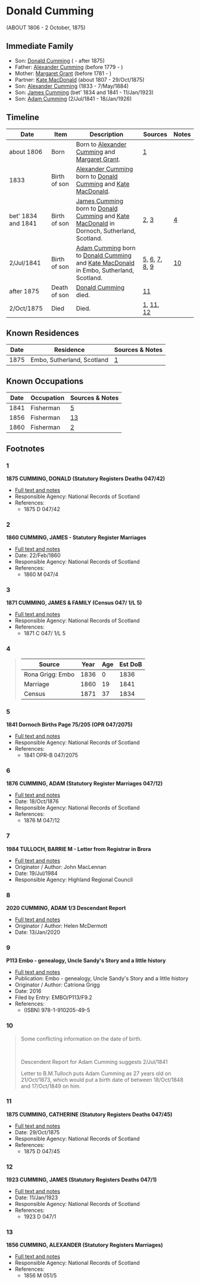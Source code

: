 ﻿---
layout: person
subject_key: i45726416
permalink: /people/i45726416
---

# Donald Cumming
(ABOUT 1806 - 2 October, 1875)

## Immediate Family

* Son: [Donald Cumming](./@69575920@-donald-cumming-b-d1875.md) ( - after 1875)
* Father: [Alexander Cumming](./@1900151@-alexander-cumming-b1779-d.md) (before 1779 - )
* Mother: [Margaret Grant](./@39612304@-margaret-grant-b1781-d.md) (before 1781 - )
* Partner: [Kate MacDonald](./@28255030@-kate-macdonald-b1807-d1875-10-29.md) (about 1807 - 29/Oct/1875)
* Son: [Alexander Cumming](./@7028096@-alexander-cumming-b1833-d1884-5-7.md) (1833 - 7/May/1884)
* Son: [James Cumming](./@66384942@-james-cumming-b1834~1841-d1923-1-11.md) (bet' 1834 and 1841 - 11/Jan/1923)
* Son: [Adam Cumming](./@55409960@-adam-cumming-b1841-7-2-d1926-1-18.md) (2/Jul/1841 - 18/Jan/1926)

## Timeline

Date | Item | Description | Sources | Notes
---|---|---|---|---
about 1806 | Born | Born to [Alexander Cumming](./@1900151@-alexander-cumming-b1779-d.md) and [Margaret Grant](./@39612304@-margaret-grant-b1781-d.md). | [1](#1) | 
1833 | Birth of son | [Alexander Cumming](./@7028096@-alexander-cumming-b1833-d1884-5-7.md) born to [Donald Cumming](./@45726416@-donald-cumming-b1806-d1875-10-2.md) and [Kate MacDonald](./@28255030@-kate-macdonald-b1807-d1875-10-29.md). |  | 
bet' 1834 and 1841 | Birth of son | [James Cumming](./@66384942@-james-cumming-b1834~1841-d1923-1-11.md) born to [Donald Cumming](./@45726416@-donald-cumming-b1806-d1875-10-2.md) and [Kate MacDonald](./@28255030@-kate-macdonald-b1807-d1875-10-29.md) in Dornoch, Sutherland, Scotland. | [2](#2), [3](#3) | [4](#4)
2/Jul/1841 | Birth of son | [Adam Cumming](./@55409960@-adam-cumming-b1841-7-2-d1926-1-18.md) born to [Donald Cumming](./@45726416@-donald-cumming-b1806-d1875-10-2.md) and [Kate MacDonald](./@28255030@-kate-macdonald-b1807-d1875-10-29.md) in Embo, Sutherland, Scotland. | [5](#5), [6](#6), [7](#7), [8](#8), [9](#9) | [10](#10)
after 1875 | Death of son | [Donald Cumming](./@69575920@-donald-cumming-b-d1875.md) died. | [11](#11) | 
2/Oct/1875 | Died | Died. | [1](#1), [11](#11), [12](#12) | 

## Known Residences

Date | Residence | Sources & Notes
---|---|---
1875 | Embo, Sutherland, Scotland | [1](#1)

## Known Occupations

Date | Occupation | Sources & Notes
---|---|---
1841 | Fisherman | [5](#5)
1856 | Fisherman | [13](#13)
1860 | Fisherman | [2](#2)

## Footnotes

### 1

**1875 CUMMING, DONALD (Statutory Registers Deaths 047/42)**

* [Full text and notes](../sources/@45089720@-1875-cumming,-donald-statutory-registers-deaths-047-42-.md)
* Responsible Agency: National Records of Scotland
* References: 
  * 1875 D 047/42

### 2

**1860 CUMMING, JAMES - Statutory Register Marriages**

* [Full text and notes](../sources/@18366368@-1860-cumming,-james-statutory-register-marriages.md)
* Date: 22/Feb/1860
* Responsible Agency: National Records of Scotland
* References: 
  * 1860 M 047/4

### 3

**1871 CUMMING, JAMES & FAMILY (Census 047/ 1/L 5)**

* [Full text and notes](../sources/@82607099@-1871-cumming,-james-&-family-census-047-1-l-5-.md)
* Responsible Agency: National Records of Scotland
* References: 
  * 1871 C 047/ 1/L 5

### 4

> | Source | Year | Age | Est DoB |
> |---|---|---|---|
> | Rona Grigg: Embo | 1836 | 0 | 1836 |
> | Marriage | 1860 | 19 | 1841 |
> | Census | 1871 | 37 | 1834 |


### 5

**1841 Dornoch Births Page 75/205 (OPR 047/2075)**

* [Full text and notes](../sources/@48526604@-1841-dornoch-births-page-75-205-opr-047-2075-.md)
* Responsible Agency: National Records of Scotland
* References: 
  * 1841 OPR-B 047/2075

### 6

**1876 CUMMING, ADAM (Statutory Register Marriages 047/12)**

* [Full text and notes](../sources/@83474524@-1876-cumming,-adam-statutory-register-marriages-047-12-.md)
* Date: 18/Oct/1876
* Responsible Agency: National Records of Scotland
* References: 
  * 1876 M 047/12

### 7

**1984 TULLOCH, BARRIE M - Letter from Registrar in Brora**

* [Full text and notes](../sources/@94133243@-1984-tulloch,-barrie-m-letter-from-registrar-in-brora.md)
* Originator / Author: John MacLennan
* Date: 19/Jul/1984
* Responsible Agency: Highland Regional Council

### 8

**2020 CUMMING, ADAM 1/3 Descendant Report**

* [Full text and notes](../sources/@96911480@-2020-cumming,-adam-1-3-descendant-report.md)
* Originator / Author: Helen McDermott
* Date: 13/Jan/2020

### 9

**P113 Embo - genealogy, Uncle Sandy's Story and a little history**

* [Full text and notes](../sources/@17489530@-p113-embo-genealogy,-uncle-sandy's-story-and-a-little-history.md)
* Publication: Embo - genealogy, Uncle Sandy's Story and a little history
* Originator / Author: Catriona Grigg
* Date: 2016
* Filed by Entry: EMBO/P113/F9.2
* References: 
  * (ISBN) 978-1-910205-49-5

### 10

> Some conflicting information on the date of birth.
>
> <br/>
>
> Descendent Report for Adam Cumming suggests 2/Jul/1841
>
> Letter to B.M.Tulloch puts Adam Cumming as 27 years old on 21/Oct/1873, which would put a birth date of between 18/Oct/1848 and 17/Oct/1849 on him.
>


### 11

**1875 CUMMING, CATHERINE (Statutory Registers Deaths 047/45)**

* [Full text and notes](../sources/@33233488@-1875-cumming,-catherine-statutory-registers-deaths-047-45-.md)
* Date: 29/Oct/1875
* Responsible Agency: National Records of Scotland
* References: 
  * 1875 D 047/45

### 12

**1923 CUMMING, JAMES (Statutory Registers Deaths 047/1)**

* [Full text and notes](../sources/@1949468@-1923-cumming,-james-statutory-registers-deaths-047-1-.md)
* Date: 11/Jan/1923
* Responsible Agency: National Records of Scotland
* References: 
  * 1923 D 047/1

### 13

**1856 CUMMING, ALEXANDER (Statutory Registers Marriages)**

* [Full text and notes](../sources/@68937264@-1856-cumming,-alexander-statutory-registers-marriages-.md)
* Responsible Agency: National Records of Scotland
* References: 
  * 1856 M 051/5

